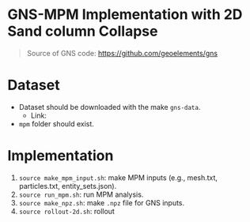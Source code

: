# GNS-MPM Implementation with 2D Sand column Collapse
> Source of GNS code: https://github.com/geoelements/gns
# Dataset
* Dataset should be downloaded with the make `gns-data`.
	* Link:
* `mpm` folder should exist.

# Implementation
1. `source make_mpm_input.sh`: make MPM inputs (e.g., mesh.txt, particles.txt, entity_sets.json).
2. `source run_mpm.sh`: run MPM analysis.
3. `source make_npz.sh`: make `.npz` file for GNS inputs.
4. `source rollout-2d.sh`: rollout
